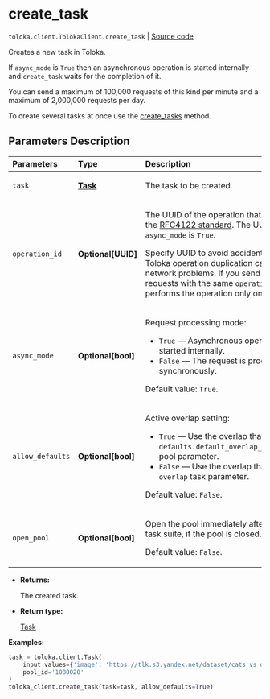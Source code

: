 # create_task
`toloka.client.TolokaClient.create_task` | [Source code](https://github.com/Toloka/toloka-kit/blob/v1.2.1/src/client/__init__.py#L2374)

Creates a new task in Toloka.


If `async_mode` is `True` then an asynchronous operation is started internally and `create_task` waits for the completion of it.

You can send a maximum of 100,000 requests of this kind per minute and a maximum of 2,000,000 requests per day.

To create several tasks at once use the [create_tasks](toloka.client.TolokaClient.create_tasks.md) method.

## Parameters Description

| Parameters | Type | Description |
| :----------| :----| :-----------|
`task`|**[Task](toloka.client.task.Task.md)**|<p>The task to be created.</p>
`operation_id`|**Optional\[UUID\]**|<p>The UUID of the operation that conforms to the [RFC4122 standard](https://tools.ietf.org/html/rfc4122). The UUID is used if `async_mode` is `True`.</p> <p>Specify UUID to avoid accidental errors like Toloka operation duplication caused by network problems. If you send several requests with the same `operation_id`, Toloka performs the operation only once.</p>
`async_mode`|**Optional\[bool\]**|<p>Request processing mode:</p> <ul> <li>`True` — Asynchronous operation is started internally.</li> <li>`False` — The request is processed synchronously.</li> </ul> <p>Default value: `True`.</p>
`allow_defaults`|**Optional\[bool\]**|<p>Active overlap setting:</p> <ul> <li>`True` — Use the overlap that is set in the `defaults.default_overlap_for_new_tasks` pool parameter.</li> <li>`False` — Use the overlap that is set in the `overlap` task parameter.</li> </ul> <p>Default value: `False`.</p>
`open_pool`|**Optional\[bool\]**|<p>Open the pool immediately after creating a task suite, if the pool is closed. </p><p>Default value: `False`.</p>

* **Returns:**

  The created task.

* **Return type:**

  [Task](toloka.client.task.Task.md)

**Examples:**


```python
task = toloka.client.Task(
    input_values={'image': 'https://tlk.s3.yandex.net/dataset/cats_vs_dogs/dogs/048e5760fc5a46faa434922b2447a527.jpg'},
    pool_id='1080020'
)
toloka_client.create_task(task=task, allow_defaults=True)
```

